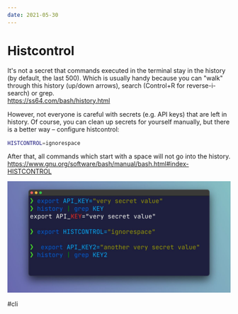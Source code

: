 ```yaml
---
date: 2021-05-30
---
```


# Histcontrol

It's not a secret that commands executed in the terminal stay in the history (by default, the last 500).
Which is usually handy because you can "walk" through this history (up/down arrows), search (Control+R for reverse-i-search) or grep.  
https://ss64.com/bash/history.html

However, not everyone is careful with secrets (e.g. API keys) that are left in history. Of course, you can clean up secrets for yourself manually, but there is a better way – configure histcontrol:

```bash
HISTCONTROL=ignorespace
```

After that, all commands which start with a space will not go into the history.
https://www.gnu.org/software/bash/manual/bash.html#index-HISTCONTROL

![Histcontrol demo](histcontrol.jpeg "Histcontrol demo")

#cli
